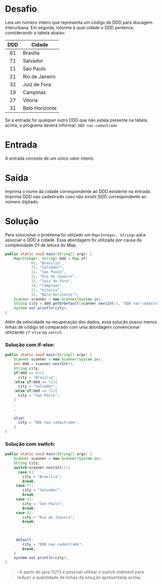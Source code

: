 # Desafio

Leia um número inteiro que representa um código de DDD para discagem interurbana.
Em seguida, informe à qual cidade o DDD pertence, considerando a tabela abaixo:

| DDD | Cidade | 
| :-: | ------ |
| 61 | Brasilia |
| 71 | Salvador |
| 11 | Sao Paulo |
| 21 | Rio de Janeiro |
| 32 | Juiz de Fora |
| 19 | Campinas |
| 27 | Vitoria |
| 31 | Belo Horizonte |

Se a entrada for qualquer outro DDD que não esteja presente na tabela acima, 
o programa deverá informar: `DDD nao cadastrado` 

# Entrada
A entrada consiste de um único valor inteiro.

# Saída
Imprima o nome da cidade correspondente ao DDD existente na entrada. 
Imprima DDD nao cadastrado caso não existir DDD correspondente ao número digitado.

# Solução
Para solucionar o problema foi utilzado um `Map<Integer, String>` para associar o DDD a cidade. Essa 
abordagem foi utilizada por causa da complexidade O1 de leitura do Map.
```java
public static void main(String[] args) {
    Map<Integer, String> ddd = Map.of(
            61, "Brasilia",
            71, "Salvador",
            11, "Sao Paulo",
            21, "Rio de Janeiro",
            32, "Juiz de Fora",
            19, "Campinas",
            27, "Vitoria",
            31, "Belo Horizonte");
    Scanner scanner = new Scanner(System.in);
    String city = ddd.getOrDefault(scanner.nextInt(), "DDD nao cadastrado");
    System.out.println(city);
}
```

Além da velocidade na recuperação dos dados, essa solução possui menos linhas de código se comparado com uma
abordagem convencional utilizando `if-else` ou `switch`.

### Solução com if-else:

```java
public static void main(String[] args) {
    Scanner scanner = new Scanner(System.in);
    int ddd = scanner.nextInt();
    String city;
    if(ddd == 61){
      city = "Brasilia";
    }else if(ddd == 71){
      city = "Salvador";
    }else if(ddd == 11){
      city = "Sao Paulo";
    }
    .
    .
    .
    else{
      city = "DDD nao cadastrado";
    }
}
```

### Solução com switch:

```java
public static void main(String[] args) {
    Scanner scanner = new Scanner(System.in);
    String city;
    switch(scanner.nextInt()){
      case 61:
        city = "Brasilia";
        break;
     case 71: 
        city = "Salvador";
        break;
     case 11:
        city = "Sao Paulo";
        break;
     case 21:
        city = "Rio de Janeiro";
        break;
        .
        .
        .
     default:
        city = "DDD nao cadastrado";
        break;
    }
    system.out.println(city);
}
```
> ℹ️ A partir do java 12/13 é possível utilizar o switch statment para reduzir a quantidade de linhas da solução apresentada acima.
